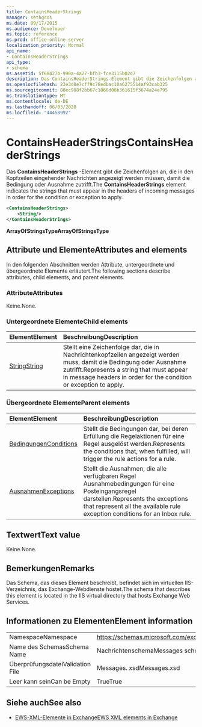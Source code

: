 ```yaml
---
title: ContainsHeaderStrings
manager: sethgros
ms.date: 09/17/2015
ms.audience: Developer
ms.topic: reference
ms.prod: office-online-server
localization_priority: Normal
api_name:
- ContainsHeaderStrings
api_type:
- schema
ms.assetid: 5f68427b-990a-4a27-bfb3-fce3115b02d7
description: Das ContainsHeaderStrings-Element gibt die Zeichenfolgen an, die in den Kopfzeilen eingehender Nachrichten angezeigt werden müssen, damit die Bedingung oder Ausnahme zutrifft.
ms.openlocfilehash: 23e3d0e7cff9c78edbac10a6275514af93cab325
ms.sourcegitcommit: 88ec988f2bb67c1866d06b361615f3674a24e795
ms.translationtype: MT
ms.contentlocale: de-DE
ms.lasthandoff: 06/03/2020
ms.locfileid: "44458992"
---
```

# <a name="containsheaderstrings"></a><span data-ttu-id="3ddf1-103">ContainsHeaderStrings</span><span class="sxs-lookup"><span data-stu-id="3ddf1-103">ContainsHeaderStrings</span></span>

<span data-ttu-id="3ddf1-104">Das **ContainsHeaderStrings** -Element gibt die Zeichenfolgen an, die in den Kopfzeilen eingehender Nachrichten angezeigt werden müssen, damit die Bedingung oder Ausnahme zutrifft.</span><span class="sxs-lookup"><span data-stu-id="3ddf1-104">The **ContainsHeaderStrings** element indicates the strings that must appear in the headers of incoming messages in order for the condition or exception to apply.</span></span> 
  
```XML
<ContainsHeaderStrings>
    <String/>
</ContainsHeaderStrings>
```

 <span data-ttu-id="3ddf1-105">**ArrayOfStringsType**</span><span class="sxs-lookup"><span data-stu-id="3ddf1-105">**ArrayOfStringsType**</span></span>
## <a name="attributes-and-elements"></a><span data-ttu-id="3ddf1-106">Attribute und Elemente</span><span class="sxs-lookup"><span data-stu-id="3ddf1-106">Attributes and elements</span></span>

<span data-ttu-id="3ddf1-107">In den folgenden Abschnitten werden Attribute, untergeordnete und übergeordnete Elemente erläutert.</span><span class="sxs-lookup"><span data-stu-id="3ddf1-107">The following sections describe attributes, child elements, and parent elements.</span></span>
  
### <a name="attributes"></a><span data-ttu-id="3ddf1-108">Attribute</span><span class="sxs-lookup"><span data-stu-id="3ddf1-108">Attributes</span></span>

<span data-ttu-id="3ddf1-109">Keine.</span><span class="sxs-lookup"><span data-stu-id="3ddf1-109">None.</span></span>
  
### <a name="child-elements"></a><span data-ttu-id="3ddf1-110">Untergeordnete Elemente</span><span class="sxs-lookup"><span data-stu-id="3ddf1-110">Child elements</span></span>

|<span data-ttu-id="3ddf1-111">**Element**</span><span class="sxs-lookup"><span data-stu-id="3ddf1-111">**Element**</span></span>|<span data-ttu-id="3ddf1-112">**Beschreibung**</span><span class="sxs-lookup"><span data-stu-id="3ddf1-112">**Description**</span></span>|
|:-----|:-----|
|[<span data-ttu-id="3ddf1-113">String</span><span class="sxs-lookup"><span data-stu-id="3ddf1-113">String</span></span>](string.md) <br/> |<span data-ttu-id="3ddf1-114">Stellt eine Zeichenfolge dar, die in Nachrichtenkopfzeilen angezeigt werden muss, damit die Bedingung oder Ausnahme zutrifft.</span><span class="sxs-lookup"><span data-stu-id="3ddf1-114">Represents a string that must appear in message headers in order for the condition or exception to apply.</span></span>  <br/> |
   
### <a name="parent-elements"></a><span data-ttu-id="3ddf1-115">Übergeordnete Elemente</span><span class="sxs-lookup"><span data-stu-id="3ddf1-115">Parent elements</span></span>

|<span data-ttu-id="3ddf1-116">**Element**</span><span class="sxs-lookup"><span data-stu-id="3ddf1-116">**Element**</span></span>|<span data-ttu-id="3ddf1-117">**Beschreibung**</span><span class="sxs-lookup"><span data-stu-id="3ddf1-117">**Description**</span></span>|
|:-----|:-----|
|[<span data-ttu-id="3ddf1-118">Bedingungen</span><span class="sxs-lookup"><span data-stu-id="3ddf1-118">Conditions</span></span>](conditions.md) <br/> |<span data-ttu-id="3ddf1-119">Stellt die Bedingungen dar, bei deren Erfüllung die Regelaktionen für eine Regel ausgelöst werden.</span><span class="sxs-lookup"><span data-stu-id="3ddf1-119">Represents the conditions that, when fulfilled, will trigger the rule actions for a rule.</span></span>  <br/> |
|[<span data-ttu-id="3ddf1-120">Ausnahmen</span><span class="sxs-lookup"><span data-stu-id="3ddf1-120">Exceptions</span></span>](exceptions.md) <br/> |<span data-ttu-id="3ddf1-121">Stellt die Ausnahmen, die alle verfügbaren Regel Ausnahmebedingungen für eine Posteingangsregel darstellen.</span><span class="sxs-lookup"><span data-stu-id="3ddf1-121">Represents the exceptions that represent all the available rule exception conditions for an Inbox rule.</span></span>  <br/> |
   
## <a name="text-value"></a><span data-ttu-id="3ddf1-122">Textwert</span><span class="sxs-lookup"><span data-stu-id="3ddf1-122">Text value</span></span>

<span data-ttu-id="3ddf1-123">Keine.</span><span class="sxs-lookup"><span data-stu-id="3ddf1-123">None.</span></span>
  
## <a name="remarks"></a><span data-ttu-id="3ddf1-124">Bemerkungen</span><span class="sxs-lookup"><span data-stu-id="3ddf1-124">Remarks</span></span>

<span data-ttu-id="3ddf1-125">Das Schema, das dieses Element beschreibt, befindet sich im virtuellen IIS-Verzeichnis, das Exchange-Webdienste hostet.</span><span class="sxs-lookup"><span data-stu-id="3ddf1-125">The schema that describes this element is located in the IIS virtual directory that hosts Exchange Web Services.</span></span>
  
## <a name="element-information"></a><span data-ttu-id="3ddf1-126">Informationen zu Elementen</span><span class="sxs-lookup"><span data-stu-id="3ddf1-126">Element information</span></span>

|||
|:-----|:-----|
|<span data-ttu-id="3ddf1-127">Namespace</span><span class="sxs-lookup"><span data-stu-id="3ddf1-127">Namespace</span></span>  <br/> |https://schemas.microsoft.com/exchange/services/2006/messages  <br/> |
|<span data-ttu-id="3ddf1-128">Name des Schemas</span><span class="sxs-lookup"><span data-stu-id="3ddf1-128">Schema Name</span></span>  <br/> |<span data-ttu-id="3ddf1-129">Nachrichtenschema</span><span class="sxs-lookup"><span data-stu-id="3ddf1-129">Messages schema</span></span>  <br/> |
|<span data-ttu-id="3ddf1-130">Überprüfungsdatei</span><span class="sxs-lookup"><span data-stu-id="3ddf1-130">Validation File</span></span>  <br/> |<span data-ttu-id="3ddf1-131">Messages. xsd</span><span class="sxs-lookup"><span data-stu-id="3ddf1-131">Messages.xsd</span></span>  <br/> |
|<span data-ttu-id="3ddf1-132">Leer kann sein</span><span class="sxs-lookup"><span data-stu-id="3ddf1-132">Can be Empty</span></span>  <br/> |<span data-ttu-id="3ddf1-133">True</span><span class="sxs-lookup"><span data-stu-id="3ddf1-133">True</span></span>  <br/> |
   
## <a name="see-also"></a><span data-ttu-id="3ddf1-134">Siehe auch</span><span class="sxs-lookup"><span data-stu-id="3ddf1-134">See also</span></span>



- [<span data-ttu-id="3ddf1-135">EWS-XML-Elemente in Exchange</span><span class="sxs-lookup"><span data-stu-id="3ddf1-135">EWS XML elements in Exchange</span></span>](ews-xml-elements-in-exchange.md)

